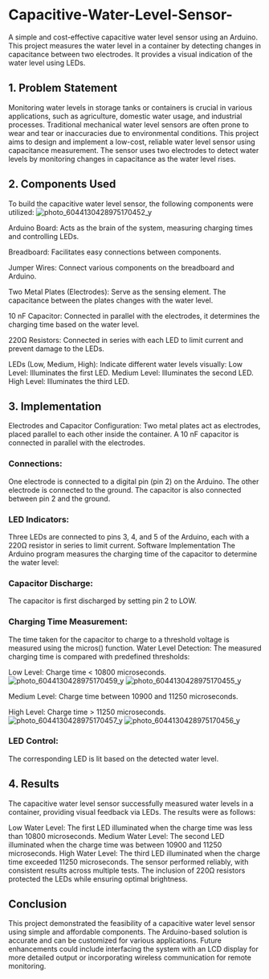 # Capacitive-Water-Level-Sensor-
A simple and cost-effective capacitive water level sensor using an Arduino. This project measures the water level in a container by detecting changes in capacitance between two electrodes. It provides a visual indication of the water level using LEDs.

## 1. Problem Statement
Monitoring water levels in storage tanks or containers is crucial in various applications, such as agriculture, domestic water usage, and industrial processes. Traditional mechanical water level sensors are often prone to wear and tear or inaccuracies due to environmental conditions. This project aims to design and implement a low-cost, reliable water level sensor using capacitance measurement. The sensor uses two electrodes to detect water levels by monitoring changes in capacitance as the water level rises.

## 2. Components Used
To build the capacitive water level sensor, the following components were utilized:
![photo_6044130428975170452_y](https://github.com/user-attachments/assets/186dad33-81bd-42ed-88e9-641bc39be43e)

Arduino Board:
  Acts as the brain of the system, measuring charging times and controlling LEDs.
  
Breadboard:
  Facilitates easy connections between components.
  
Jumper Wires:
  Connect various components on the breadboard and Arduino.
  
Two Metal Plates (Electrodes):
  Serve as the sensing element. The capacitance between the plates changes with the water level.
  
10 nF Capacitor:
  Connected in parallel with the electrodes, it determines the charging time based on the water level.
  
220Ω Resistors:
  Connected in series with each LED to limit current and prevent damage to the LEDs.
  
LEDs (Low, Medium, High):
Indicate different water levels visually:
  Low Level: Illuminates the first LED.
  Medium Level: Illuminates the second LED.
  High Level: Illuminates the third LED.
  
## 3. Implementation
Electrodes and Capacitor Configuration:
Two metal plates act as electrodes, placed parallel to each other inside the container.
A 10 nF capacitor is connected in parallel with the electrodes.

### Connections:
One electrode is connected to a digital pin (pin 2) on the Arduino.
The other electrode is connected to the ground.
The capacitor is also connected between pin 2 and the ground.
### LED Indicators:
Three LEDs are connected to pins 3, 4, and 5 of the Arduino, each with a 220Ω resistor in series to limit current.
Software Implementation
The Arduino program measures the charging time of the capacitor to determine the water level:
### Capacitor Discharge:
The capacitor is first discharged by setting pin 2 to LOW.
### Charging Time Measurement:
The time taken for the capacitor to charge to a threshold voltage is measured using the micros() function.
Water Level Detection:
The measured charging time is compared with predefined thresholds:

Low Level: Charge time < 10800 microseconds.
![photo_6044130428975170459_y](https://github.com/user-attachments/assets/334605bb-764f-4284-a0c3-f08bc77522ae)
![photo_6044130428975170455_y](https://github.com/user-attachments/assets/2277c2d2-a853-4ec8-ab91-2c826225ea26)

Medium Level: Charge time between 10900 and 11250 microseconds.

High Level: Charge time > 11250 microseconds.
![photo_6044130428975170457_y](https://github.com/user-attachments/assets/1f332bc8-b1bf-443b-a6ea-2ab18ae0c87f)
![photo_6044130428975170456_y](https://github.com/user-attachments/assets/c3240463-0cef-4adf-ab18-db10be10adc7)


### LED Control:
The corresponding LED is lit based on the detected water level.
## 4. Results
The capacitive water level sensor successfully measured water levels in a container, providing visual feedback via LEDs. The results were as follows:

Low Water Level: The first LED illuminated when the charge time was less than 10800 microseconds.
Medium Water Level: The second LED illuminated when the charge time was between 10900 and 11250 microseconds.
High Water Level: The third LED illuminated when the charge time exceeded 11250 microseconds.
The sensor performed reliably, with consistent results across multiple tests. The inclusion of 220Ω resistors protected the LEDs while ensuring optimal brightness.

## Conclusion
This project demonstrated the feasibility of a capacitive water level sensor using simple and affordable components. The Arduino-based solution is accurate and can be customized for various applications. Future enhancements could include interfacing the system with an LCD display for more detailed output or incorporating wireless communication for remote monitoring.

